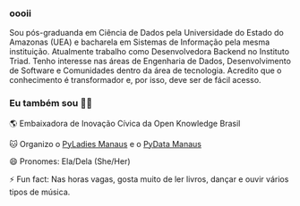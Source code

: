 ### oooii 

Sou pós-graduanda em Ciência de Dados pela Universidade do Estado do Amazonas (UEA) e bacharela em Sistemas de Informação pela mesma instituição. Atualmente trabalho como Desenvolvedora Backend no Instituto Triad. Tenho interesse nas áreas de Engenharia de Dados, Desenvolvimento de Software e Comunidades dentro da área de tecnologia. Acredito que o conhecimento é transformador e, por isso, deve ser de fácil acesso. 

### Eu também sou :woman_technologist:	

:earth_americas: Embaixadora de Inovação Cívica da Open Knowledge Brasil

:cat: Organizo o [PyLadies Manaus](https://github.com/pyladiesmanaus) e o [PyData Manaus](https://github.com/pydatamanaus)

😄 Pronomes: Ela/Dela (She/Her)

⚡ Fun fact: Nas horas vagas, gosta muito de ler livros, dançar e ouvir vários tipos de música.

<!--
**julianyraiol/julianyraiol** is a ✨ _special_ ✨ repository because its `README.md` (this file) appears on your GitHub profile.

Here are some ideas to get you started:

- 🔭 I’m currently working on ...
- 🌱 I’m currently learning ...
- 👯 I’m looking to collaborate on ...
- 🤔 I’m looking for help with ...
- 💬 Ask me about ...
- 📫 How to reach me: ...
- 😄 Pronouns: ...
- ⚡ Fun fact: ...
-->
